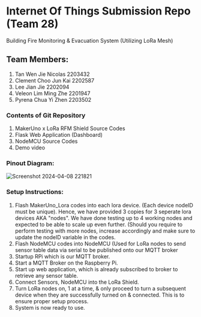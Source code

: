 # Internet Of Things Submission Repo (Team 28)
Building Fire Monitoring & Evacuation System (Utilizing LoRa Mesh)

## Team Members:
1. Tan Wen Jie Nicolas 2203432
2. Clement Choo Jun Kai 2202587
3. Lee Jian Jie 2202094
4. Veleon Lim Ming Zhe 2201947
5. Pyrena Chua Yi Zhen 2203502

### Contents of Git Repository
1. MakerUno x LoRa RFM Shield Source Codes
2. Flask Web Application (Dashboard)
3. NodeMCU Source Codes
4. Demo video


### Pinout Diagram:
![Screenshot 2024-04-08 221821](https://github.com/purpies/T28_IOT_LoRa/assets/41365269/7d3da2c4-69b6-41c6-93ad-2860ed98623f)


### Setup Instructions:
1. Flash MakerUno_Lora codes into each lora device. (Each device nodeID must be unique).
Hence, we have provided 3 copies for 3 seperate lora devices AKA "nodes".
We have done testing up to 4 working nodes and expected to be able to scale up even further. (Should you require to perform testing with more nodes, increase accordingly and make sure to update the nodeID variable in the codes.
2. Flash NodeMCU codes into NodeMCU (Used for LoRa nodes to send sensor table data via serial to be published onto our MQTT broker
3. Startup RPi which is our MQTT broker.
4. Start a MQTT Broker on the Raspberry Pi.
5. Start up web application, which is already subscribed to broker to retrieve any sensor table.
6. Connect Sensors, NodeMCU into the LoRa Shield.
7. Turn LoRa nodes on, 1 at a time, & only proceed to turn a subsequent device when they are successfully turned on & connected. This is to ensure proper setup process.
8. System is now ready to use.

